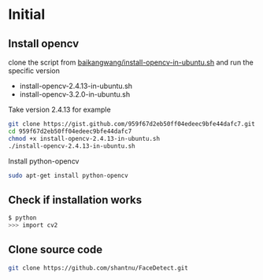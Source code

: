 # Initial

## Install opencv

clone the script from [baikangwang/install-opencv-in-ubuntu.sh](https://gist.github.com/baikangwang/959f67d2eb50ff04edeec9bfe44dafc7) and run the specific version

* install-opencv-2.4.13-in-ubuntu.sh
* install-opencv-3.2.0-in-ubuntu.sh

Take version 2.4.13 for example 

```bash
git clone https://gist.github.com/959f67d2eb50ff04edeec9bfe44dafc7.git
cd 959f67d2eb50ff04edeec9bfe44dafc7
chmod +x install-opencv-2.4.13-in-ubuntu.sh
./install-opencv-2.4.13-in-ubuntu.sh
```

Install python-opencv

```bash
sudo apt-get install python-opencv
```

## Check if installation works

```bash
$ python
>>> import cv2

```

## Clone source code

```bash
git clone https://github.com/shantnu/FaceDetect.git
```
